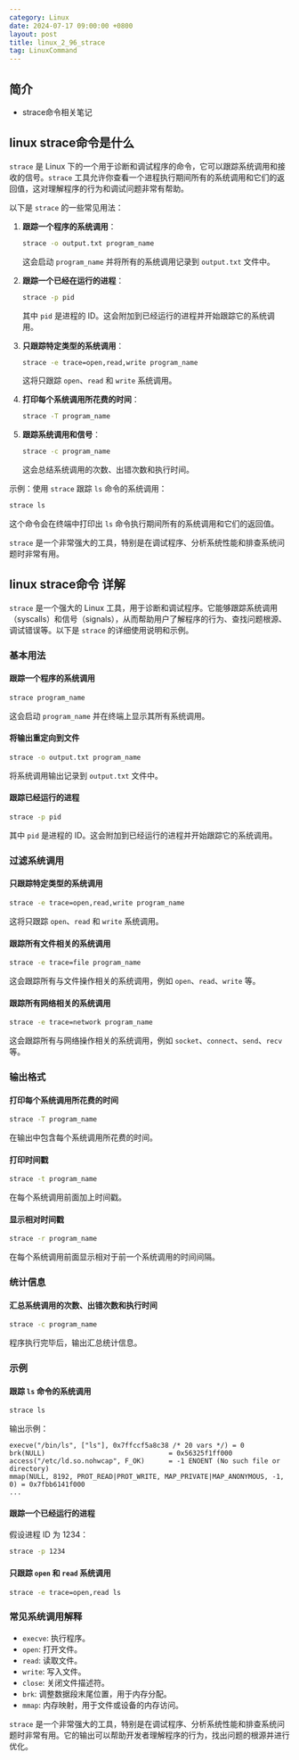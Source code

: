 ```yaml
---
category: Linux
date: 2024-07-17 09:00:00 +0800
layout: post
title: linux_2_96_strace
tag: LinuxCommand
---
```

## 简介

+ strace命令相关笔记

## linux strace命令是什么

`strace` 是 Linux 下的一个用于诊断和调试程序的命令，它可以跟踪系统调用和接收的信号。`strace` 工具允许你查看一个进程执行期间所有的系统调用和它们的返回值，这对理解程序的行为和调试问题非常有帮助。

以下是 `strace` 的一些常见用法：

1. **跟踪一个程序的系统调用**：
   ```sh
   strace -o output.txt program_name
   ```
   这会启动 `program_name` 并将所有的系统调用记录到 `output.txt` 文件中。

2. **跟踪一个已经在运行的进程**：
   ```sh
   strace -p pid
   ```
   其中 `pid` 是进程的 ID。这会附加到已经运行的进程并开始跟踪它的系统调用。

3. **只跟踪特定类型的系统调用**：
   ```sh
   strace -e trace=open,read,write program_name
   ```
   这将只跟踪 `open`、`read` 和 `write` 系统调用。

4. **打印每个系统调用所花费的时间**：
   ```sh
   strace -T program_name
   ```

5. **跟踪系统调用和信号**：
   ```sh
   strace -c program_name
   ```
   这会总结系统调用的次数、出错次数和执行时间。

示例：使用 `strace` 跟踪 `ls` 命令的系统调用：
```sh
strace ls
```

这个命令会在终端中打印出 `ls` 命令执行期间所有的系统调用和它们的返回值。

`strace` 是一个非常强大的工具，特别是在调试程序、分析系统性能和排查系统问题时非常有用。

## linux strace命令 详解

`strace` 是一个强大的 Linux 工具，用于诊断和调试程序。它能够跟踪系统调用（syscalls）和信号（signals），从而帮助用户了解程序的行为、查找问题根源、调试错误等。以下是 `strace` 的详细使用说明和示例。

### 基本用法

#### 跟踪一个程序的系统调用

```sh
strace program_name
```

这会启动 `program_name` 并在终端上显示其所有系统调用。

#### 将输出重定向到文件

```sh
strace -o output.txt program_name
```

将系统调用输出记录到 `output.txt` 文件中。

#### 跟踪已经运行的进程

```sh
strace -p pid
```

其中 `pid` 是进程的 ID。这会附加到已经运行的进程并开始跟踪它的系统调用。

### 过滤系统调用

#### 只跟踪特定类型的系统调用

```sh
strace -e trace=open,read,write program_name
```

这将只跟踪 `open`、`read` 和 `write` 系统调用。

#### 跟踪所有文件相关的系统调用

```sh
strace -e trace=file program_name
```

这会跟踪所有与文件操作相关的系统调用，例如 `open`、`read`、`write` 等。

#### 跟踪所有网络相关的系统调用

```sh
strace -e trace=network program_name
```

这会跟踪所有与网络操作相关的系统调用，例如 `socket`、`connect`、`send`、`recv` 等。

### 输出格式

#### 打印每个系统调用所花费的时间

```sh
strace -T program_name
```

在输出中包含每个系统调用所花费的时间。

#### 打印时间戳

```sh
strace -t program_name
```

在每个系统调用前面加上时间戳。

#### 显示相对时间戳

```sh
strace -r program_name
```

在每个系统调用前面显示相对于前一个系统调用的时间间隔。

### 统计信息

#### 汇总系统调用的次数、出错次数和执行时间

```sh
strace -c program_name
```

程序执行完毕后，输出汇总统计信息。

### 示例

#### 跟踪 `ls` 命令的系统调用

```sh
strace ls
```

输出示例：
```
execve("/bin/ls", ["ls"], 0x7ffccf5a8c38 /* 20 vars */) = 0
brk(NULL)                               = 0x56325f1ff000
access("/etc/ld.so.nohwcap", F_OK)      = -1 ENOENT (No such file or directory)
mmap(NULL, 8192, PROT_READ|PROT_WRITE, MAP_PRIVATE|MAP_ANONYMOUS, -1, 0) = 0x7fbb6141f000
...
```

#### 跟踪一个已经运行的进程

假设进程 ID 为 1234：

```sh
strace -p 1234
```

#### 只跟踪 `open` 和 `read` 系统调用

```sh
strace -e trace=open,read ls
```

### 常见系统调用解释

- `execve`: 执行程序。
- `open`: 打开文件。
- `read`: 读取文件。
- `write`: 写入文件。
- `close`: 关闭文件描述符。
- `brk`: 调整数据段末尾位置，用于内存分配。
- `mmap`: 内存映射，用于文件或设备的内存访问。

`strace` 是一个非常强大的工具，特别是在调试程序、分析系统性能和排查系统问题时非常有用。它的输出可以帮助开发者理解程序的行为，找出问题的根源并进行优化。